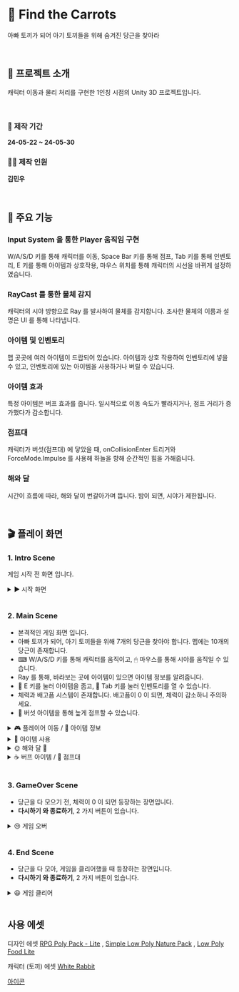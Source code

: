 # 🐰 Find the Carrots
 아빠 토끼가 되어 아기 토끼들을 위해 숨겨진 당근을 찾아라

<br>

## 📂 프로젝트 소개
캐릭터 이동과 물리 처리를 구현한 1인칭 시점의 Unity 3D 프로젝트입니다.

<br>

### 📆 제작 기간
**24-05-22 ~ 24-05-30**

### 👨‍💻 제작 인원
**김민우**

<br>

## 📌 주요 기능

### Input System 을 통한 Player 움직임 구현
W/A/S/D 키를 통해 캐릭터를 이동,
Space Bar 키를 통해 점프,
Tab 키를 통해 인벤토리,
E 키를 통해 아이템과 상호작용,
마우스 위치를 통해 캐릭터의 시선을 바뀌게 설정하였습니다.

### RayCast 를 통한 물체 감지
캐릭터의 시야 방향으로 Ray 를 발사하여 물체를 감지합니다.
조사한 물체의 이름과 설명은 UI 를 통해 나타냅니다.

### 아이템 및 인벤토리
맵 곳곳에 여러 아이템이 드랍되어 있습니다.
아이템과 상호 작용하여 인벤토리에 넣을 수 있고,
인벤토리에 있는 아이템을 사용하거나 버릴 수 있습니다.

### 아이템 효과
특정 아이템은 버프 효과를 줍니다.
일시적으로 이동 속도가 빨라지거나, 점프 거리가 증가했다가 감소합니다.

### 점프대
캐릭터가 버섯(점프대) 에 닿았을 때, onCollisionEnter 트리거와 ForceMode.Impulse 를 사용해 하늘을 향해 순간적인 힘을 가해줍니다.

### 해와 달
시간이 흐름에 따라, 해와 달이 번갈아가며 뜹니다.
밤이 되면, 시야가 제한됩니다.

<br>

## 🎬 플레이 화면

### 1. Intro Scene
게임 시작 전 화면 입니다.
<details>
  <summary> ▶ 시작 화면</summary>
  <img src = "https://github.com/K1M-MinW00/Sparta_3D/assets/122630746/3ed8baeb-439d-466a-bdef-53c029f95e4f" width = 500>
</details>

<br>

### 2. Main Scene
- 본격적인 게임 화면 입니다.
- 아빠 토끼가 되어, 아기 토끼들을 위해 7개의 당근을 찾아야 합니다. 맵에는 10개의 당근이 존재합니다.
- ⌨ W/A/S/D 키를 통해 캐릭터를 움직이고, 🖱 마우스를 통해 시야를 움직일 수 있습니다.
- Ray 를 통해, 바라보는 곳에 아이템이 있으면 아이템 정보를 알려줍니다.
- 🥕 E 키를 눌러 아이템을 줍고, 👜 Tab 키를 눌러 인벤토리를 열 수 있습니다. 
- 체력과 배고픔 시스템이 존재합니다. 배고픔이 0 이 되면, 체력이 감소하니 주의하세요.
- 🍄 버섯 아이템을 통해 높게 점프할 수 있습니다.

<details>
  <summary> 🎮 플레이어 이동 / 📃 아이템 정보 </summary>
  <img src = "https://github.com/K1M-MinW00/Sparta_3D/assets/122630746/b1dc3eeb-5119-4c01-9160-10f2a365d5a3" width = 500>
</details>

<details>
  <summary> 🎁 아이템 사용 </summary>
  <img src = "https://github.com/K1M-MinW00/Sparta_3D/assets/122630746/89c15779-36b3-4b62-9bad-272ba428d92e" width = 500>
</details>

<details>
  <summary> 🌞 해와 달 🌚</summary>
  <img src = "https://github.com/K1M-MinW00/Sparta_3D/assets/122630746/67e881a6-b6ad-4c1e-ae7c-7c10dd0c94c5" width = 500>
</details>

<details>
  <summary> ☕ 버프 아이템 / 🍄 점프대 </summary>
  <img src = "https://github.com/K1M-MinW00/Sparta_3D/assets/122630746/41254f2a-c974-401e-8053-2e343baf45c0" width = 500>
</details>

<br>

### 3. GameOver Scene
- 당근을 다 모으기 전, 체력이 0 이 되면 등장하는 장면입니다.
- **다시하기 와 종료하기**, 2 가지 버튼이 있습니다.
  
<details>
  <summary> 😢 게임 오버 </summary>
  <img src = "https://github.com/K1M-MinW00/Sparta_3D/assets/122630746/a64cca45-c0f2-4e93-9943-38b3e474ff5a" width = 500>
</details>

<br>

### 4. End Scene
- 당근을 다 모아, 게임을 클리어했을 때 등장하는 장면입니다.
- **다시하기 와 종료하기**, 2 가지 버튼이 있습니다.

<details>
  <summary> 😆 게임 클리어  </summary>
  <img src = "https://github.com/K1M-MinW00/Sparta_3D/assets/122630746/edba346f-c9c6-477c-848c-94e319379e4b" width = 500>
</details>

<br>

## 사용 에셋

디자인 에셋 [RPG Poly Pack - Lite](https://assetstore.unity.com/packages/3d/environments/landscapes/rpg-poly-pack-lite-148410) , [Simple Low Poly Nature Pack](https://assetstore.unity.com/packages/3d/environments/landscapes/simple-low-poly-nature-pack-157552) , [Low Poly Food Lite](https://assetstore.unity.com/packages/3d/props/food/low-poly-food-lite-258693)

캐릭터 (토끼) 에셋 [White Rabbit](https://assetstore.unity.com/packages/3d/characters/animals/white-rabbit-138709)

[아이콘](https://game-icons.net/)
  

